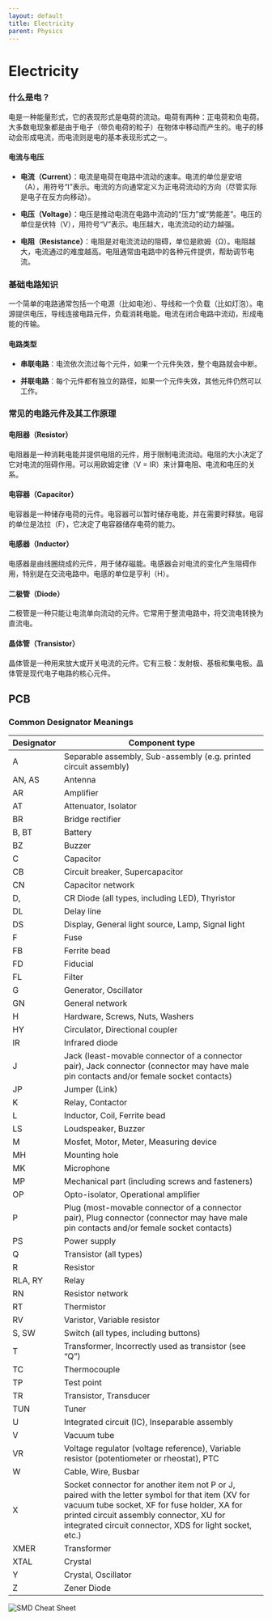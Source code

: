 ```yaml
---
layout: default
title: Electricity
parent: Physics
---
```


# Electricity

### 什么是电？

电是一种能量形式，它的表现形式是电荷的流动。电荷有两种：正电荷和负电荷。大多数电现象都是由于电子（带负电荷的粒子）在物体中移动而产生的。电子的移动会形成电流，而电流则是电的基本表现形式之一。

#### 电流与电压

- **电流（Current）**：电流是电荷在电路中流动的速率。电流的单位是安培（A），用符号“I”表示。电流的方向通常定义为正电荷流动的方向（尽管实际是电子在反方向移动）。
  
- **电压（Voltage）**：电压是推动电流在电路中流动的“压力”或“势能差”。电压的单位是伏特（V），用符号“V”表示。电压越大，电流流动的动力越强。

- **电阻（Resistance）**：电阻是对电流流动的阻碍，单位是欧姆（Ω）。电阻越大，电流通过的难度越高。电阻通常由电路中的各种元件提供，帮助调节电流。

### 基础电路知识

一个简单的电路通常包括一个电源（比如电池）、导线和一个负载（比如灯泡）。电源提供电压，导线连接电路元件，负载消耗电能。电流在闭合电路中流动，形成电能的传输。

#### 电路类型

- **串联电路**：电流依次流过每个元件，如果一个元件失效，整个电路就会中断。
  
- **并联电路**：每个元件都有独立的路径，如果一个元件失效，其他元件仍然可以工作。

### 常见的电路元件及其工作原理

#### 电阻器（Resistor）
电阻器是一种消耗电能并提供电阻的元件，用于限制电流流动。电阻的大小决定了它对电流的阻碍作用。可以用欧姆定律（V = IR）来计算电阻、电流和电压的关系。

#### 电容器（Capacitor）
电容器是一种储存电荷的元件。电容器可以暂时储存电能，并在需要时释放。电容的单位是法拉（F），它决定了电容器储存电荷的能力。

#### 电感器（Inductor）
电感器是由线圈绕成的元件，用于储存磁能。电感器会对电流的变化产生阻碍作用，特别是在交流电路中。电感的单位是亨利（H）。

#### 二极管（Diode）
二极管是一种只能让电流单向流动的元件。它常用于整流电路中，将交流电转换为直流电。

#### 晶体管（Transistor）
晶体管是一种用来放大或开关电流的元件。它有三极：发射极、基极和集电极。晶体管是现代电子电路的核心元件。

## PCB

### Common Designator Meanings

| Designator | Component type |
|---|---|
| A | Separable assembly, Sub-assembly (e.g. printed circuit assembly) |
| AN, AS | Antenna |
| AR | Amplifier |
| AT | Attenuator, Isolator |
| BR | Bridge rectifier |
| B, BT | Battery |
| BZ | Buzzer |
| C | Capacitor |
| CB | Circuit breaker, Supercapacitor |
| CN | Capacitor network |
| D, | CR Diode (all types, including LED), Thyristor |
| DL | Delay line |
| DS | Display, General light source, Lamp, Signal light |
| F | Fuse |
| FB | Ferrite bead |
| FD | Fiducial |
| FL | Filter |
| G | Generator, Oscillator |
| GN | General network |
| H | Hardware, Screws, Nuts, Washers |
| HY | Circulator, Directional coupler |
| IR | Infrared diode |
| J | Jack (least-movable connector of a connector pair), Jack connector (connector may have male pin contacts and/or female socket contacts) |
| JP | Jumper (Link) |
| K | Relay, Contactor |
| L | Inductor, Coil, Ferrite bead |
| LS | Loudspeaker, Buzzer |
| M | Mosfet, Motor, Meter, Measuring device |
| MH | Mounting hole |
| MK | Microphone |
| MP | Mechanical part (including screws and fasteners) |
| OP | Opto-isolator, Operational amplifier |
| P | Plug (most-movable connector of a connector pair), Plug connector (connector may have male pin contacts and/or female socket contacts) |
| PS | Power supply |
| Q | Transistor (all types) |
| R | Resistor |
| RLA, RY | Relay |
| RN | Resistor network |
| RT | Thermistor |
| RV | Varistor, Variable resistor |
| S, SW | Switch (all types, including buttons) |
| T | Transformer, Incorrectly used as transistor (see “Q”) |
| TC | Thermocouple |
| TP | Test point |
| TR | Transistor, Transducer |
| TUN | Tuner |
| U | Integrated circuit (IC), Inseparable assembly |
| V | Vacuum tube |
| VR | Voltage regulator (voltage reference), Variable resistor (potentiometer or rheostat), PTC |
| W | Cable, Wire, Busbar |
| X | Socket connector for another item not P or J, paired with the letter symbol for that item (XV for vacuum tube socket, XF for fuse holder, XA for printed circuit assembly connector, XU for integrated circuit connector, XDS for light socket, etc.) |
| XMER | Transformer |
| XTAL | Crystal |
| Y | Crystal, Oscillator |
| Z | Zener Diode |

![SMD Cheat Sheet](https://mechaelephant.com/dev/img/smd_cheat_sheet.png)